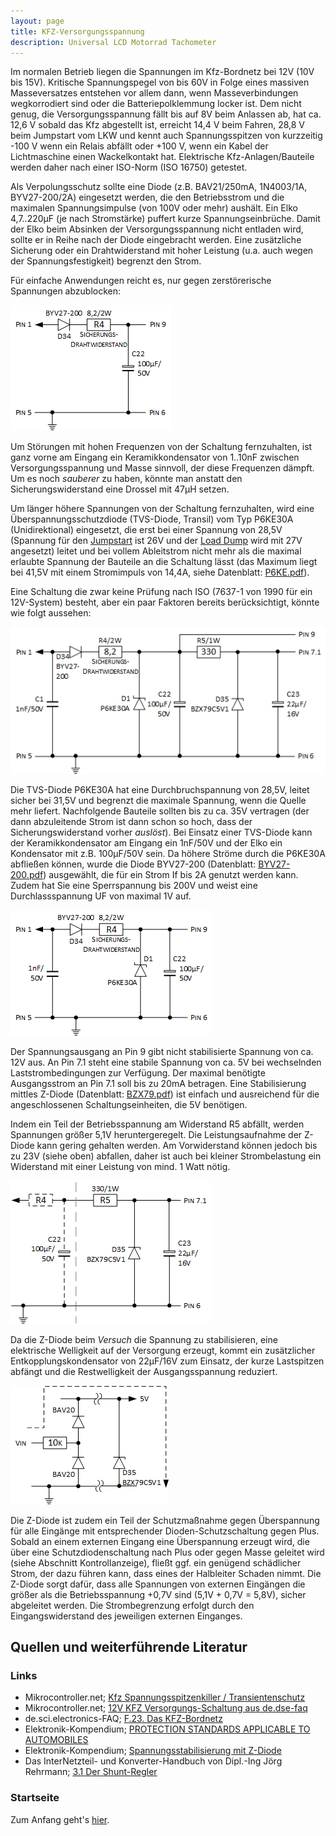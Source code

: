 ```yaml
---
layout: page
title: KFZ-Versorgungsspannung
description: Universal LCD Motorrad Tachometer
---
```


Im normalen Betrieb liegen die Spannungen im Kfz-Bordnetz bei 12V (10V bis 15V). Kritische Spannungspegel von bis 60V in Folge eines massiven Masseversatzes entstehen vor allem dann, wenn Masseverbindungen wegkorrodiert sind oder die Batteriepolklemmung locker ist. Dem nicht genug, die Versorgungsspannung fällt bis auf 8V beim Anlassen ab, hat ca. 12,6 V sobald das Kfz abgestellt ist, erreicht 14,4 V beim Fahren, 28,8 V beim Jumpstart vom LKW und kennt auch Spannungsspitzen von kurzzeitig -100 V wenn ein Relais abfällt oder +100 V, wenn ein Kabel der Lichtmaschine einen Wackelkontakt hat. Elektrische Kfz-Anlagen/Bauteile werden daher nach einer ISO-Norm (ISO 16750) getestet.

Als Verpolungsschutz sollte eine Diode (z.B. BAV21/250mA, 1N4003/1A, BYV27-200/2A) eingesetzt werden, die den Betriebsstrom und die maximalen Spannungsimpulse (von 100V oder mehr) aushält. Ein Elko 4,7..220μF (je nach Stromstärke) puffert kurze Spannungseinbrüche. Damit der Elko beim Absinken der Versorgungsspannung nicht entladen wird, sollte er in Reihe nach der Diode eingebracht werden. Eine zusätzliche Sicherung oder ein Drahtwiderstand mit hoher Leistung (u.a. auch wegen der Spannungsfestigkeit) begrenzt den Strom.

Für einfache Anwendungen reicht es, nur gegen zerstörerische Spannungen abzublocken:

![KFZ-Versorgungsspannung Abb. 1](../images/Versorgungsspannung_1.png)

Um Störungen mit hohen Frequenzen von der Schaltung fernzuhalten, ist ganz vorne am Eingang ein Keramikkondensator von 1..10nF zwischen Versorgungsspannung und Masse sinnvoll, der diese Frequenzen dämpft. Um es noch _sauberer_ zu haben, könnte man anstatt den Sicherungswiderstand eine Drossel mit 47μH setzen.

Um länger höhere Spannungen von der Schaltung fernzuhalten, wird eine Überspannungsschutzdiode (TVS-Diode, Transil) vom Typ P6KE30A (Unidirektional) eingesetzt, die erst bei einer Spannung von 28,5V (Spannung für den [Jumpstart](https://en.wikipedia.org/wiki/Jump_start_(vehicle)) ist 26V und der [Load Dump](http://de.wikipedia.org/wiki/Load_Dump) wird mit 27V angesetzt) leitet und bei vollem Ableitstrom nicht mehr als die maximal erlaubte Spannung der Bauteile an die Schaltung lässt (das Maximum liegt bei 41,5V mit einem Stromimpuls von 14,4A, siehe Datenblatt: [P6KE.pdf](http://www.st.com/resource/en/datasheet/p6ke.pdf)).

Eine Schaltung die zwar keine Prüfung nach ISO (7637-1 von 1990 für ein 12V-System) besteht, aber ein paar Faktoren bereits berücksichtigt, könnte wie folgt aussehen:

![KFZ-Versorgungsspannung (gesamt)](../images/Versorgungsspannung.png)

Die TVS-Diode P6KE30A hat eine Durchbruchspannung von 28,5V, leitet sicher bei 31,5V und begrenzt die maximale Spannung, wenn die Quelle mehr liefert. Nachfolgende Bauteile sollten bis zu ca. 35V vertragen (der dann abzuleitende Strom ist dann schon so hoch, dass der Sicherungswiderstand vorher _auslöst_). Bei Einsatz einer TVS-Diode kann der Keramikkondensator am Eingang ein 1nF/50V und der Elko ein Kondensator mit z.B. 100μF/50V sein. Da höhere Ströme durch die P6KE30A abfließen können, wurde die Diode BYV27-200 (Datenblatt: [BYV27-200.pdf](https://www.vishay.com/docs/86042/byv27.pdf)) ausgewählt, die für ein Strom If bis 2A genutzt werden kann. Zudem hat Sie eine Sperrspannung bis 200V und weist eine Durchlassspannung UF von maximal 1V auf.

![KFZ-Versorgungsspannung Abb. 2](../images/Versorgungsspannung_2.png)

Der Spannungsausgang an Pin 9 gibt nicht stabilisierte Spannung von ca. 12V aus. An Pin 7.1 steht eine stabile Spannung von ca. 5V bei wechselnden Laststrombedingungen zur Verfügung. Der maximal benötigte Ausgangsstrom an Pin 7.1 soll bis zu 20mA betragen. Eine Stabilisierung mittles Z-Diode (Datenblatt: [BZX79.pdf](http://www.nxp.com/documents/data_sheet/BZX79.pdf)) ist einfach und ausreichend für die angeschlossenen Schaltungseinheiten, die 5V benötigen. 

Indem ein Teil der Betriebsspannung am Widerstand R5 abfällt, werden Spannungen größer 5,1V heruntergeregelt. Die Leistungsaufnahme der Z-Diode kann gering gehalten werden. Am Vorwiderstand können jedoch bis zu 23V (siehe oben) abfallen, daher ist auch bei kleiner Strombelastung ein Widerstand mit einer Leistung von mind. 1 Watt nötig.

![KFZ-Versorgungsspannung Abb. 3](../images/Versorgungsspannung_3.png)

Da die Z-Diode beim _Versuch_ die Spannung zu stabilisieren, eine elektrische Welligkeit auf der Versorgung erzeugt, kommt ein zusätzlicher Entkopplungskondensator von 22μF/16V zum Einsatz, der kurze Lastspitzen abfängt und die Restwelligkeit der Ausgangsspannung reduziert.

![KFZ-Versorgungsspannung Abb. 4](../images/Versorgungsspannung_4.png)

Die Z-Diode ist zudem ein Teil der Schutzmaßnahme gegen Überspannung für alle Eingänge mit entsprechender Dioden-Schutzschaltung gegen Plus. Sobald an einem externen Eingang eine Überspannung erzeugt wird, die über eine Schutzdiodenschaltung nach Plus oder gegen Masse geleitet wird (siehe Abschnitt Kontrollanzeige), fließt ggf. ein genügend schädlicher Strom, der dazu führen kann, dass eines der Halbleiter Schaden nimmt. Die Z-Diode sorgt dafür, dass alle Spannungen von externen Eingängen die größer als die Betriebsspannung +0,7V sind (5,1V + 0,7V = 5,8V), sicher abgeleitet werden. Die Strombegrenzung erfolgt durch den Eingangswiderstand des jeweiligen externen Einganges.

## Quellen und weiterführende Literatur

### Links
- Mikrocontroller.net; [Kfz Spannungsspitzenkiller / Transientenschutz](http://www.mikrocontroller.net/articles/Kfz_Spannungsspitzenkiller_/_Transientenschutz)
- Mikrocontroller.net; [12V KFZ Versorgungs-Schaltung aus de.dse-faq](https://www.mikrocontroller.net/topic/392585)
- de.sci.electronics-FAQ; [F.23. Das KFZ-Bordnetz](http://www.dse-faq.elektronik-kompendium.de/dse-faq.htm#F.23)
- Elektronik-Kompendium; [PROTECTION STANDARDS APPLICABLE TO AUTOMOBILES](http://www.elektronik-kompendium.de/public/schaerer/FILES/sgs_pulsetest_auto.pdf)
- Elektronik-Kompendium; [Spannungsstabilisierung mit Z-Diode](http://www.elektronik-kompendium.de/sites/slt/1012151.htm)
- Das InterNetzteil- und Konverter-Handbuch von Dipl.-Ing Jörg Rehrmann; [3.1 Der Shunt-Regler](http://www.joretronik.de/Web_NT_Buch/Kap3/Kapitel3.html#3.1)

### Startseite
Zum Anfang geht's [hier](../index.html).
